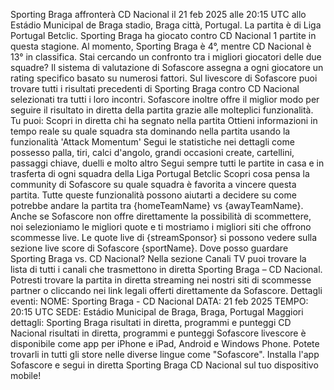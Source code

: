 Sporting Braga affronterà CD Nacional il 21 feb 2025 alle 20:15 UTC allo Estádio Municipal de Braga stadio, Braga città, Portugal. La partita è di Liga Portugal Betclic.
Sporting Braga ha giocato contro CD Nacional 1 partite in questa stagione. Al momento, Sporting Braga è 4°, mentre CD Nacional è 13° in classifica. Stai cercando un confronto tra i migliori giocatori delle due squadre? Il sistema di valutazione di Sofascore assegna a ogni giocatore un rating specifico basato su numerosi fattori.
Sul livescore di Sofascore puoi trovare tutti i risultati precedenti di Sporting Braga contro CD Nacional selezionati tra tutti i loro incontri. Sofascore inoltre offre il miglior modo per seguire il risultato in diretta della partita grazie alle molteplici funzionalità. Tu puoi:
Scopri in diretta chi ha segnato nella partita
Ottieni informazioni in tempo reale su quale squadra sta dominando nella partita usando la funzionalità 'Attack Momentum'
Segui le statistiche nei dettagli come possesso palla, tiri, calci d'angolo, grandi occasioni create, cartellini, passaggi chiave, duelli e molto altro
Segui sempre tutti le partite in casa e in trasferta di ogni squadra della Liga Portugal Betclic
Scopri cosa pensa la community di Sofascore su quale squadra è favorita a vincere questa partita.
Tutte queste funzionalità possono aiutarti a decidere su come potrebbe andare la partita tra {homeTeamName} vs {awayTeamName}. Anche se Sofascore non offre direttamente la possibilità di scommettere, noi selezioniamo le migliori quote e ti mostriamo i migliori siti che offrono scommesse live. Le quote live di {streamSponsor} si possono vedere sulla sezione live score</sportlink> di Sofascore <sportlink>{sportName}.
Dove posso guardare Sporting Braga vs. CD Nacional? Nella sezione Canali TV puoi trovare la lista di tutti i canali che trasmettono in diretta Sporting Braga – CD Nacional. Potresti trovare la partita in diretta streaming nei nostri siti di scommesse partner o cliccando nei link legali offerti direttamente da Sofascore.
Dettagli eventi:
NOME: Sporting Braga - CD Nacional
DATA: 21 feb 2025
TEMPO: 20:15 UTC
SEDE: Estádio Municipal de Braga, Braga, Portugal
Maggiori dettagli:
Sporting Braga risultati in diretta, programmi e punteggi
CD Nacional risultati in diretta, programmi e punteggi
Sofascore livescore è disponibile come app per iPhone e iPad, Android e Windows Phone. Potete trovarli in tutti gli store nelle diverse lingue come "Sofascore". Installa l'app Sofascore e segui in diretta Sporting Braga CD Nacional sul tuo dispositivo mobile!
